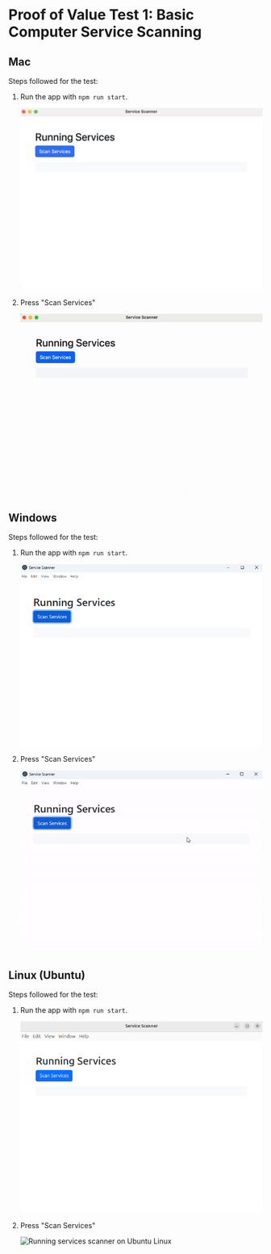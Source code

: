 # Proof of Value Test 1: Basic Computer Service Scanning

## Mac

Steps followed for the test:

1. Run the app with `npm run start`.

   ![Starting up the app on Mac](../../resources/docImages/PoVTest1-Mac-1.png "Startup on Mac")

2. Press "Scan Services"

   ![Running services scanner on Mac](../../resources/docImages/PoVTest1-Mac-2.gif "Scan on Mac")

## Windows

Steps followed for the test:

1. Run the app with `npm run start`.

   ![Starting up the app on Windows](../../resources/docImages/PoVTest1-Windows-1.png "Startup on Windows")

2. Press "Scan Services"

   ![Running services scanner on Windows](../../resources/docImages/PoVTest1-Windows-2.gif "Scan on Windows")

## Linux (Ubuntu)

Steps followed for the test:

1. Run the app with `npm run start`.

   ![Starting up the app on Ubuntu Linux](../../resources/docImages/PoVTest1-Ubuntu-1.png "Startup on Ubuntu Linux")

2. Press "Scan Services"

   ![Running services scanner on Ubuntu Linux](../../resources/docImages/PoVTest1-Ubuntu-2.gif "Scan on Ubuntu Linux")
